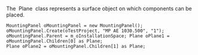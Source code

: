 The  Plane  class represents a surface object on which components can be placed.


 ``` 
 MountingPanel oMountingPanel = new MountingPanel();
 oMountingPanel.Create(oTestProject, "MP AE 1030.500", "1");
 oMountingPanel.Parent = m_oInstallationSpace; Plane oPlane1 = oMountingPanel.Children[0] as Plane;
 Plane oPlane2 = oMountingPanel.Children[1] as Plane;
 ``` 

